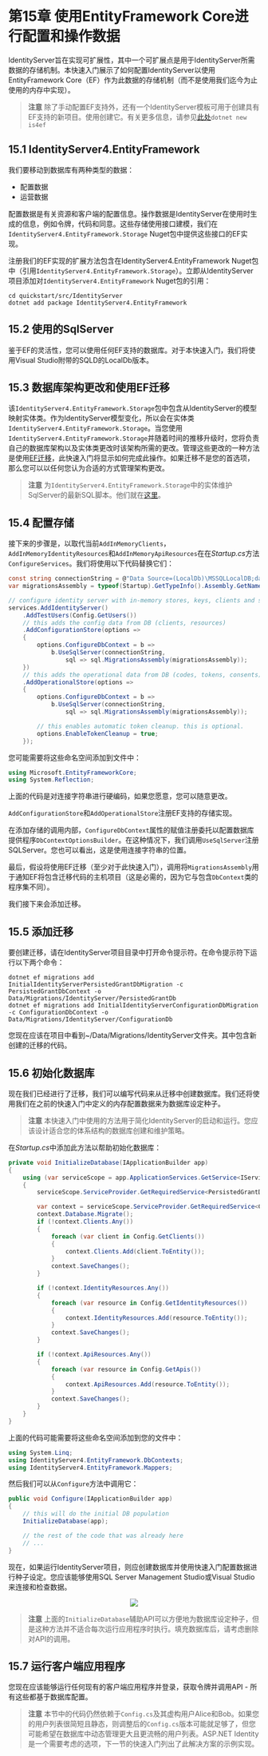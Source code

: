 # 第15章 使用EntityFramework Core进行配置和操作数据
IdentityServer旨在实现可扩展性，其中一个可扩展点是用于IdentityServer所需数据的存储机制。本快速入门展示了如何配置IdentityServer以使用EntityFramework Core（EF）作为此数据的存储机制（而不是使用我们迄今为止使用的内存中实现）。   

> **注意**
除了手动配置EF支持外，还有一个IdentityServer模板可用于创建具有EF支持的新项目。使用创建它。有关更多信息，请参见[此处](https://www.github.com/IdentityServer/IdentityServer4.Templates)`dotnet new is4ef`  

## 15.1 IdentityServer4.EntityFramework 
我们要移动到数据库有两种类型的数据：   

* 配置数据
* 运营数据   

配置数据是有关资源和客户端的配置信息。操作数据是IdentityServer在使用时生成的信息，例如令牌，代码和同意。这些存储使用接口建模，我们在`IdentityServer4.EntityFramework.Storage` Nuget包中提供这些接口的EF实现。   

注册我们的EF实现的扩展方法包含在IdentityServer4.EntityFramework Nuget包中（引用`IdentityServer4.EntityFramework.Storage`）。立即从IdentityServer项目添加对`IdentityServer4.EntityFramework` Nuget包的引用：   

``` shell
cd quickstart/src/IdentityServer
dotnet add package IdentityServer4.EntityFramework
```   

## 15.2 使用的SqlServer 
鉴于EF的灵活性，您可以使用任何EF支持的数据库。对于本快速入门，我们将使用Visual Studio附带的SQLD的LocalDb版本。   

## 15.3 数据库架构更改和使用EF迁移
该`IdentityServer4.EntityFramework.Storage`包中包含从IdentityServer的模型映射实体类。作为IdentityServer模型变化，所以会在实体类`IdentityServer4.EntityFramework.Storage`。当您使用`IdentityServer4.EntityFramework.Storage`并随着时间的推移升级时，您将负责自己的数据库架构以及实体类更改时该架构所需的更改。管理这些更改的一种方法是使用[EF迁移](https://docs.microsoft.com/en-us/ef/core/managing-schemas/migrations/index)，此快速入门将显示如何完成此操作。如果迁移不是您的首选项，那么您可以以任何您认为合适的方式管理架构更改。   

> **注意**
为`IdentityServer4.EntityFramework.Storage`中的实体维护SqlServer的最新SQL脚本。他们就在[这里](https://github.com/IdentityServer/IdentityServer4.EntityFramework.Storage/tree/master/migrations/SqlServer/Migrations)。

## 15.4 配置存储
接下来的步骤是，以取代当前`AddInMemoryClients`，`AddInMemoryIdentityResources`和`AddInMemoryApiResources`在在*Startup.cs*方法`ConfigureServices`。我们将使用以下代码替换它们：   

``` C#
const string connectionString = @"Data Source=(LocalDb)\MSSQLLocalDB;database=IdentityServer4.Quickstart.EntityFramework-2.0.0;trusted_connection=yes;";
var migrationsAssembly = typeof(Startup).GetTypeInfo().Assembly.GetName().Name;

// configure identity server with in-memory stores, keys, clients and scopes
services.AddIdentityServer()
    .AddTestUsers(Config.GetUsers())
    // this adds the config data from DB (clients, resources)
    .AddConfigurationStore(options =>
    {
        options.ConfigureDbContext = b =>
            b.UseSqlServer(connectionString,
                sql => sql.MigrationsAssembly(migrationsAssembly));
    })
    // this adds the operational data from DB (codes, tokens, consents)
    .AddOperationalStore(options =>
    {
        options.ConfigureDbContext = b =>
            b.UseSqlServer(connectionString,
                sql => sql.MigrationsAssembly(migrationsAssembly));

        // this enables automatic token cleanup. this is optional.
        options.EnableTokenCleanup = true;
    });
```   

您可能需要将这些命名空间添加到文件中：   

``` C#
using Microsoft.EntityFrameworkCore;
using System.Reflection;
```   

上面的代码是对连接字符串进行硬编码，如果您愿意，您可以随意更改。   

`AddConfigurationStore`和`AddOperationalStore`注册EF支持的存储实现。   

在添加存储的调用内部，`ConfigureDbContext`属性的赋值注册委托以配置数据库提供程序`DbContextOptionsBuilder`。在这种情况下，我们调用`UseSqlServer`注册SQLServer。您也可以看出，这是使用连接字符串的位置。   

最后，假设将使用EF迁移（至少对于此快速入门），调用将`MigrationsAssembly`用于通知EF将包含迁移代码的主机项目（这是必需的，因为它与包含`DbContext`类的程序集不同）。   

我们接下来会添加迁移。   

## 15.5 添加迁移
要创建迁移，请在IdentityServer项目目录中打开命令提示符。在命令提示符下运行以下两个命令：   

``` shell
dotnet ef migrations add InitialIdentityServerPersistedGrantDbMigration -c PersistedGrantDbContext -o Data/Migrations/IdentityServer/PersistedGrantDb
dotnet ef migrations add InitialIdentityServerConfigurationDbMigration -c ConfigurationDbContext -o Data/Migrations/IdentityServer/ConfigurationDb
```   

您现在应该在项目中看到~/Data/Migrations/IdentityServer文件夹。其中包含新创建的迁移的代码。   

## 15.6 初始化数据库
现在我们已经进行了迁移，我们可以编写代码来从迁移中创建数据库。我们还将使用我们在之前的快速入门中定义的内存配置数据来为数据库设定种子。   

> **注意**
本快速入门中使用的方法用于简化IdentityServer的启动和运行。您应该设计适合您的体系结构的数据库创建和维护策略。   

在*Startup.cs*中添加此方法以帮助初始化数据库：   

``` C#
private void InitializeDatabase(IApplicationBuilder app)
{
    using (var serviceScope = app.ApplicationServices.GetService<IServiceScopeFactory>().CreateScope())
    {
        serviceScope.ServiceProvider.GetRequiredService<PersistedGrantDbContext>().Database.Migrate();

        var context = serviceScope.ServiceProvider.GetRequiredService<ConfigurationDbContext>();
        context.Database.Migrate();
        if (!context.Clients.Any())
        {
            foreach (var client in Config.GetClients())
            {
                context.Clients.Add(client.ToEntity());
            }
            context.SaveChanges();
        }

        if (!context.IdentityResources.Any())
        {
            foreach (var resource in Config.GetIdentityResources())
            {
                context.IdentityResources.Add(resource.ToEntity());
            }
            context.SaveChanges();
        }

        if (!context.ApiResources.Any())
        {
            foreach (var resource in Config.GetApis())
            {
                context.ApiResources.Add(resource.ToEntity());
            }
            context.SaveChanges();
        }
    }
}
```   

上面的代码可能需要将这些命名空间添加到您的文件中：   
``` C# 
using System.Linq;
using IdentityServer4.EntityFramework.DbContexts;
using IdentityServer4.EntityFramework.Mappers;
```   

然后我们可以从`Configure`方法中调用它：  

``` C#
public void Configure(IApplicationBuilder app)
{
    // this will do the initial DB population
    InitializeDatabase(app);

    // the rest of the code that was already here
    // ...
}
```   

现在，如果运行IdentityServer项目，则应创建数据库并使用快速入门配置数据进行种子设定。您应该能够使用SQL Server Management Studio或Visual Studio来连接和检查数据。   

<div align="center">
<image src="https://identityserver4.readthedocs.io/en/latest/_images/7_database.png">
</div>   

> **注意**
上面的`InitializeDatabase`辅助API可以方便地为数据库设定种子，但是这种方法并不适合每次运行应用程序时执行。填充数据库后，请考虑删除对API的调用。   

## 15.7 运行客户端应用程序
您现在应该能够运行任何现有的客户端应用程序并登录，获取令牌并调用API - 所有这些都基于数据库配置。   

> **注意**
本节中的代码仍然依赖于`Config.cs`及其虚构用户Alice和Bob。如果您的用户列表很简短且静态，则调整后的`Config.cs`版本可能就足够了，但您可能希望在数据库中动态管理更大且更流畅的用户列表。ASP.NET Identity是一个需要考虑的选项，下一节的快速入门列出了此解决方案的示例实现。